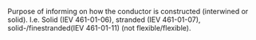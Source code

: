 Purpose of informing on how the conductor is constructed (interwined or solid). I.e. Solid (IEV 461-01-06), stranded (IEV 461-01-07), solid-/finestranded(IEV 461-01-11) (not flexible/flexible).
